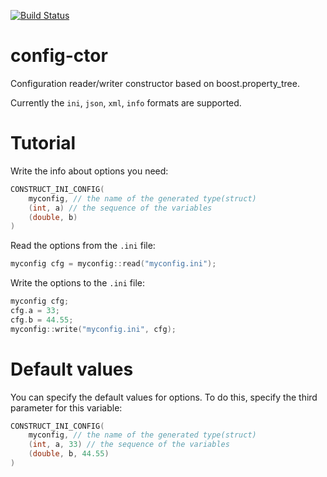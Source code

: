 [![Build Status](https://travis-ci.org/niXman/config-ctor.svg?branch=master)](https://travis-ci.org/niXman/config-ctor)

config-ctor
===========

Configuration reader/writer constructor based on boost.property_tree.

Currently the `ini`, `json`, `xml`, `info` formats are supported.


Tutorial
===========
Write the info about options you need:
```cpp
CONSTRUCT_INI_CONFIG(
	myconfig, // the name of the generated type(struct)
	(int, a) // the sequence of the variables
	(double, b)
)
```
Read the options from the `.ini` file:
```cpp
myconfig cfg = myconfig::read("myconfig.ini");
```
Write the options to the `.ini` file:
```cpp
myconfig cfg;
cfg.a = 33;
cfg.b = 44.55;
myconfig::write("myconfig.ini", cfg);
```

Default values
===========
You can specify the default values for options. To do this, specify the third parameter for this variable:
```cpp
CONSTRUCT_INI_CONFIG(
	myconfig, // the name of the generated type(struct)
	(int, a, 33) // the sequence of the variables
	(double, b, 44.55)
)
```

